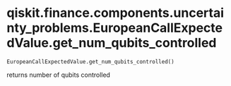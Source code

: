 # qiskit.finance.components.uncertainty\_problems.EuropeanCallExpectedValue.get\_num\_qubits\_controlled

`EuropeanCallExpectedValue.get_num_qubits_controlled()`

returns number of qubits controlled

